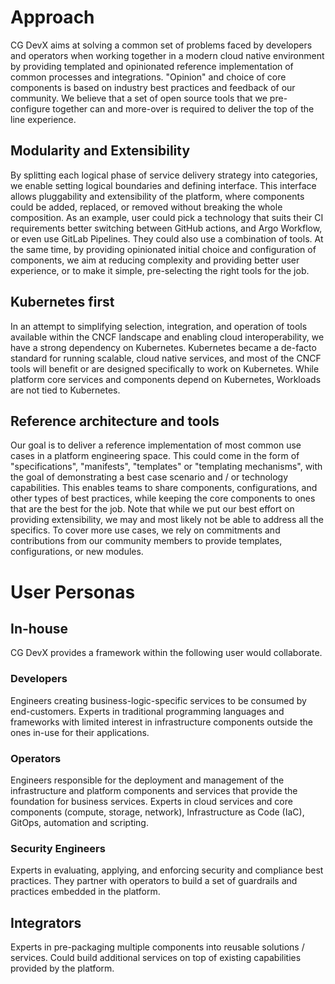 # Approach

CG DevX aims
at solving a common set of problems faced by developers and operators
when working together in a modern cloud native environment
by providing templated and opinionated reference implementation of common processes and integrations.
"Opinion" and choice of core components is based on industry best practices and feedback of our community.
We believe that a set of open source tools that we pre-configure together can and more-over is required
to deliver the top of the line experience.

## Modularity and Extensibility

By splitting each logical phase of service delivery strategy into categories,
we enable setting logical boundaries and defining interface.
This interface allows pluggability and extensibility of the platform,
where components could be added, replaced, or removed without breaking the whole composition.
As an example,
user could pick a technology that suits their CI requirements better switching between GitHub actions,
and Argo Workflow, or even use GitLab Pipelines.
They could also use a combination of tools.
At the same time, by providing opinionated initial choice and configuration of components, we aim
at reducing complexity and providing better user experience,
or to make it simple, pre-selecting the right tools for the job.

## Kubernetes first

In an attempt to simplifying selection, integration,
and operation of tools available within the CNCF landscape and enabling cloud interoperability,
we have a strong dependency on Kubernetes.
Kubernetes became a de-facto standard for running scalable,
cloud native services, and most of the CNCF tools will benefit or are designed specifically to work on Kubernetes.
While platform core services and components depend on Kubernetes, Workloads are not tied to Kubernetes.

## Reference architecture and tools

Our goal is to deliver a reference implementation of most common use cases in a platform engineering space.
This could come in the form of "specifications", "manifests", "templates" or "templating mechanisms",
with the goal of demonstrating a best case scenario and / or technology capabilities.
This enables teams to share components, configurations,
and other types of best practices, while keeping the core components to ones that are the best for the job.
Note that while we put our best effort on providing extensibility, we may and most likely not be able to address all
the specifics.
To cover more use cases,
we rely on commitments and contributions from our community members to provide templates, configurations, or new modules.  

# User Personas

## In-house

CG DevX provides a framework within the following user would collaborate. 

### Developers

Engineers creating business-logic-specific services to be consumed by end-customers.
Experts in traditional programming languages and frameworks with limited interest in infrastructure components outside
the ones in-use for their applications.

### Operators

Engineers responsible for the deployment and management of the infrastructure and platform components and services
that provide the foundation for business services.
Experts in cloud services and core components (compute, storage, network),
Infrastructure as Code (IaC), GitOps, automation and scripting.

### Security Engineers

Experts in evaluating, applying, and enforcing security and compliance best practices.
They partner with operators to build a set of guardrails and practices embedded in the platform.

## Integrators

Experts in pre-packaging multiple components into reusable solutions / services.
Could build additional services on top of existing capabilities provided by the platform.
